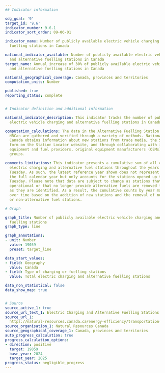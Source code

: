```yaml
---
## Indicator information

sdg_goal: '9'
target_id: '9.6'
indicator_number: 9.6.1
indicator_sort_order: 09-06-01

indicator_name: Number of publicly available electric vehicle charging and alternative
  fuelling stations in Canada

national_indicator_available: Number of publicly available electric vehicle charging
  and alternative fuelling stations in Canada
target_name: Annual increase of 30% of publicly available electric vehicle charging
  and alternative fuelling stations in Canada

national_geographical_coverage: Canada, provinces and territories
computation_units: Number

published: true
reporting_status: complete


# Indicator definition and additional information

national_indicator_description: This indicator tracks the number of publicly available
  electric vehicle charging and alternative fuelling stations in Canada.

computation_calculations: The data in the Alternative Fuelling Station Locator from
  NRCan are gathered and verified through a variety of methods. National Resources
  Canada obtains information about new stations from trade media, the Submit New Station
  form on the Station Locator website, and through collaborating with infrastructure
  equipment and fuel providers, original equipment manufacturers (OEMs), and industry
  groups.

comments_limitations: This indicator presents a cumulative sum of all currently available
  electric charging and alternative fuel stations throughout the years up to the latest
  Tuesday. As such, the latest reference year shown does not represent the data for
  the full calendar year but only accounts for the stations opened up to the last
  Tuesday. Please note that data are subject to change as stations that are no longer
  operational or that no longer provide alternative fuels are removed from the database
  as they are identified. As a result, the cumulative counts by year may fluctuate
  over time based on the addition of new stations and the removal of non-operational
  or non-alternative fuel stations.

# Graph

graph_title: Number of publicly available electric vehicle charging and alternative
  fuelling stations
graph_type: line

graph_annotations:
- unit: Number
  value: 19059
  preset: target_line

data_start_values:
- field: Geography
  value: Canada
- field: Type of charging or fuelling stations
  value: Total electric charging and alternative fuelling stations

data_non_statistical: false
data_show_map: true


# Source
source_active_1: true
source_url_text_1: Electric Charging and Alternative Fuelling Stations Locator
source_url_1: 
  https://natural-resources.canada.ca/energy-efficiency/transportation-alternative-fuels/electric-charging-alternative-fuelling-stationslocator-map/20487#/find/nearest
source_organisation_1: Natural Resources Canada
source_geographical_coverage_1: Canada, provinces and territories
auto_progress_calculation: true
progress_calculation_options:
- direction: positive
  target: 19059
  base_year: 2024
  target_year: 2025
progress_status: negligible_progress
---
```

